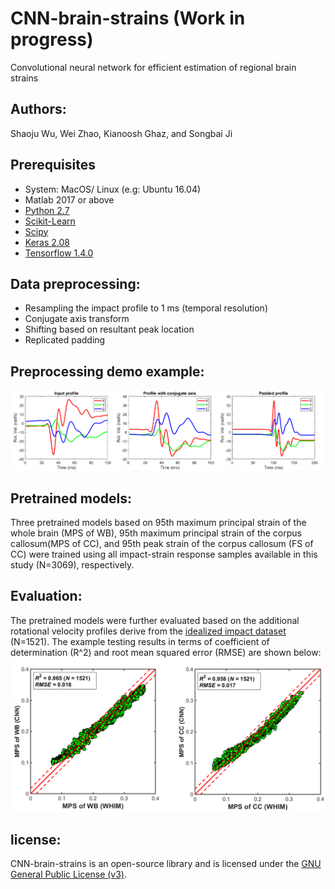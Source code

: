 # CNN-brain-strains (Work in progress)
Convolutional neural network for efficient estimation of  regional brain strains
## Authors:
Shaoju Wu, Wei Zhao, Kianoosh Ghaz, and Songbai Ji
## Prerequisites
- System: MacOS/ Linux (e.g: Ubuntu 16.04)
- Matlab 2017 or above
- [Python 2.7](https://www.anaconda.com/distribution/)
- [Scikit-Learn](https://scikit-learn.org/stable/install.html)
- [Scipy](https://www.scipy.org/)
- [Keras 2.08](http://faroit.com/keras-docs/2.0.8/#installation)
- [Tensorflow 1.4.0](https://pypi.org/project/tensorflow/1.4.0/#files)
## Data preprocessing:
- Resampling the impact profile to 1 ms (temporal resolution) 
- Conjugate axis transform
- Shifting based on resultant peak location
- Replicated padding 

## Preprocessing demo example:
![](https://github.com/Jilab-biomechanics/CNN-brain-strains/blob/master/figures/preprocessing.png)

## Pretrained models:
Three pretrained models based on 95th maximum principal strain of the whole brain (MPS of WB), 95th maximum principal strain of the corpus callosum(MPS of CC), and 95th peak strain of the corpus callosum (FS of CC) were trained using all impact-strain response samples available in this study (N=3069), respectively. 

## Evaluation:
The pretrained models were further evaluated based on the additional rotational velocity profiles derive from the [idealized impact dataset](https://link.springer.com/article/10.1007%2Fs10439-017-1888-3) (N=1521). The example testing results in terms of coefficient of determination (R^2) and root mean squared error (RMSE) are shown below:
![](https://github.com/Jilab-biomechanics/CNN-brain-strains/blob/master/figures/Testing_results.png)

## license:
CNN-brain-strains is an open-source library and is licensed under the [GNU General Public License (v3)](https://www.gnu.org/licenses/gpl-3.0.en.html). 

